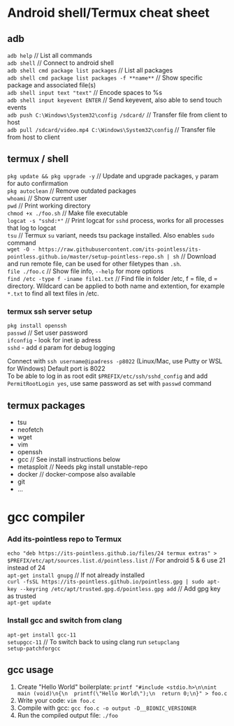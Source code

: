 
# Android shell/Termux cheat sheet

## adb
`adb help` // List all commands  
`adb shell` // Connect to android shell  
`adb shell cmd package list packages` // List all packages   
`adb shell cmd package list packages -f **name**` // Show specific package and associated file(s)  
`adb shell input text "text"` // Encode spaces to %s  
`adb shell input keyevent ENTER`  // Send keyevent, also able to send touch events  
`adb push C:\Windows\System32\config /sdcard/` // Transfer file from client to host  
`adb pull /sdcard/video.mp4 C:\Windows\System32\config` // Transfer file from host to client  

## termux / shell
`pkg update && pkg upgrade -y`  // Update and upgrade packages, `y` param for auto confirmation  
`pkg autoclean` // Remove outdated packages  
`whoami` // Show current user  
`pwd` // Print working directory  
`chmod +x ./foo.sh` // Make file executable  
`logcat -s "sshd:*"` // Print logcat for `sshd` process, works for all processes that log to logcat  
`tsu` // Termux `su` variant, needs tsu package installed. Also enables `sudo` command  
`wget -O - https://raw.githubusercontent.com/its-pointless/its-pointless.github.io/master/setup-pointless-repo.sh | sh` // Download and run remote file, can be used for other filetypes than `.sh`.  
`file ./foo.c` // Show file info, `--help` for more options  
`find /etc -type f -iname file1.txt` // Find file in folder /etc, f = file, d = directory. Wildcard can be applied to both name and extention, for example `*.txt` to find all text files in /etc.  

### termux ssh server setup
`pkg install openssh`  
`passwd` // Set user password  
`ifconfig` - look for inet ip adress  
`sshd` - add `d` param for debug logging  

Connect with `ssh username@ipadress -p8022` (Linux/Mac, use Putty or WSL for Windows) Default port is 8022  
To be able to log in as root edit `$PREFIX/etc/ssh/sshd_config` and add `PermitRootLogin yes`, use same password as set with `passwd` command  

## termux packages
* tsu  
* neofetch  
* wget  
* vim  
* openssh  
* gcc // See install instructions below  
* metasploit // Needs pkg install unstable-repo  
* docker // docker-compose also available  
* git  
* ...

# gcc compiler
### Add its-pointless repo to Termux
`echo "deb https://its-pointless.github.io/files/24 termux extras" > $PREFIX/etc/apt/sources.list.d/pointless.list` // For android 5 & 6 use 21 instead of 24  
`apt-get install gnupg` // If not already installed  
`curl -fsSL https://its-pointless.github.io/pointless.gpg | sudo apt-key --keyring /etc/apt/trusted.gpg.d/pointless.gpg add` // Add gpg key as trusted  
`apt-get update`  

### Install gcc and switch from clang  
`apt-get install gcc-11`  
`setupgcc-11` // To switch back to using clang run `setupclang`  
`setup-patchforgcc`  

## gcc usage
1. Create "Hello World" boilerplate: `printf "#include <stdio.h>\n\nint main (void)\n{\n  printf(\"Hello World\");\n  return 0;\n}" > foo.c`  
2. Write your code: `vim foo.c`  
3. Compile with gcc: `gcc foo.c -o output -D__BIONIC_VERSIONER`  
4. Run the compiled output file: `./foo`  
